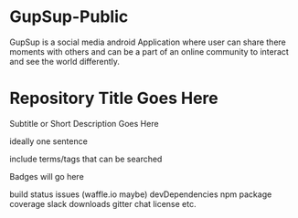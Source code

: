 # GupSup-Public
GupSup is a social media android Application where user can share there moments with others and can be a part of an online community to interact and see the world differently.

# Repository Title Goes Here
<p>Subtitle or Short Description Goes Here</P>

ideally one sentence

include terms/tags that can be searched

Badges will go here

build status
issues (waffle.io maybe)
devDependencies
npm package
coverage
slack
downloads
gitter chat
license
etc.
